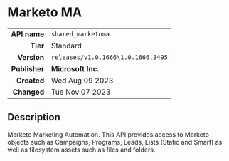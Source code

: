 # Marketo MA
| | |
|-:|-|
|**API name**|`shared_marketoma`|
|**Tier**|Standard|
|**Version**|`releases/v1.0.1666\1.0.1666.3495`|
|**Publisher**|**Microsoft Inc.**|
|**Created**|Wed Aug 09 2023|
|**Changed**|Tue Nov 07 2023|

## Description
Marketo Marketing Automation. This API provides access to Marketo objects such as Campaigns, Programs, Leads, Lists (Static and Smart) as well as filesystem assets such as files and folders.
